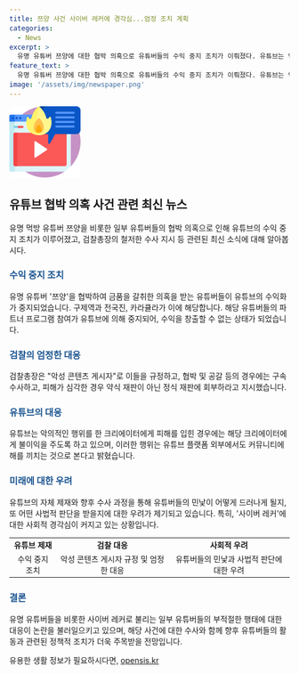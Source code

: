 ```yaml
---
title: 쯔양 사건 사이버 레커에 경각심...엄정 조치 계획
categories:
  - News
excerpt: >
  유명 유튜버 쯔양에 대한 협박 의혹으로 유튜버들의 수익 중지 조치가 이뤄졌다. 유튜브는 악의적인 행위를 한 크리에이터들에게 불이익을 주고, 검찰도 엄정 대응을 지시했다. 쉽게 협박하거나 폭로행위를 하던 유튜버들에게 법의 잣대를 적용하겠다는 의지를 보였다. 쯔양을 비롯한 유명 유튜버들의 실체와 향후 수사과정에 대한 주목이 필요하다.
feature_text: >
  유명 유튜버 쯔양에 대한 협박 의혹으로 유튜버들의 수익 중지 조치가 이뤄졌다. 유튜브는 악의적인 행위를 한 크리에이터들에게 불이익을 주고, 검찰도 엄정 대응을 지시했다. 쉽게 협박하거나 폭로행위를 하던 유튜버들에게 법의 잣대를 적용하겠다는 의지를 보였다. 쯔양을 비롯한 유명 유튜버들의 실체와 향후 수사과정에 대한 주목이 필요하다.
image: '/assets/img/newspaper.png'
---
```


<p><img src="/assets/img/news.png" alt="rentncar 속보" /></p>

<h2 data-ke-size="size26">유튜브 협박 의혹 사건 관련 최신 뉴스</h2>

<p data-ke-size="size16">유명 먹방 유튜버 쯔양을 비롯한 일부 유튜버들의 협박 의혹으로 인해 유튜브의 수익 중지 조치가 이루어졌고, 검찰총장의 철저한 수사 지시 등 관련된 최신 소식에 대해 알아봅시다.</p>

<h3><b><span style="color: #1a5490;">수익 중지 조치</span></b></h3>

<p data-ke-size="size16">유명 유튜버 '쯔양'을 협박하여 금품을 갈취한 의혹을 받는 유튜버들이 유튜브의 수익화가 중지되었습니다. 구제역과 전국진, 카라큘라가 이에 해당합니다. 해당 유튜버들의 파트너 프로그램 참여가 유튜브에 의해 중지되어, 수익을 창출할 수 없는 상태가 되었습니다.</p>

<h3><b><span style="color: #1a5490;">검찰의 엄정한 대응</span></b></h3>

<p data-ke-size="size16">검찰총장은 "악성 콘텐츠 게시자"로 이들을 규정하고, 협박 및 공갈 등의 경우에는 구속 수사하고, 피해가 심각한 경우 약식 재판이 아닌 정식 재판에 회부하라고 지시했습니다.</p>

<h3><b><span style="color: #1a5490;">유튜브의 대응</span></b></h3>

<p data-ke-size="size16">유튜브는 악의적인 행위를 한 크리에이터에게 피해를 입힌 경우에는 해당 크리에이터에게 불이익을 주도록 하고 있으며, 이러한 행위는 유튜브 플랫폼 외부에서도 커뮤니티에 해를 끼치는 것으로 본다고 밝혔습니다.</p>

<h3><b><span style="color: #1a5490;">미래에 대한 우려</span></b></h3>

<p data-ke-size="size16">유튜브의 자체 제재와 향후 수사 과정을 통해 유튜버들의 민낯이 어떻게 드러나게 될지, 또 어떤 사법적 판단을 받을지에 대한 우려가 제기되고 있습니다. 특히, '사이버 레커'에 대한 사회적 경각심이 커지고 있는 상황입니다.</p>

<table>
    <tr>
        <td style="text-align: center; height: 17px;"><b>유튜브 제재</b></td>
        <td style="text-align: center; height: 17px;"><b>검찰 대응</b></td>
        <td style="text-align: center; height: 17px;"><b>사회적 우려</b></td>
    </tr>
    <tr>
        <td style="text-align: center; height: 17px;">수익 중지 조치</td>
        <td style="text-align: center; height: 17px;">악성 콘텐츠 게시자 규정 및 엄정한 대응</td>
        <td style="text-align: center; height: 17px;">유튜버들의 민낯과 사법적 판단에 대한 우려</td>
    </tr>
</table>

<h3><b><span style="color: #1a5490;">결론</span></b></h3>

<p data-ke-size="size16">유명 유튜버들을 비롯한 사이버 레커로 불리는 일부 유튜버들의 부적절한 행태에 대한 대응이 논란을 불러일으키고 있으며, 해당 사건에 대한 수사와 함께 향후 유튜버들의 활동과 관련된 정책적 조치가 더욱 주목받을 전망입니다.</p>
유용한 생활 정보가 필요하시다면, <a href="https://opensis.kr" rel="dofollow">opensis.kr</a>


